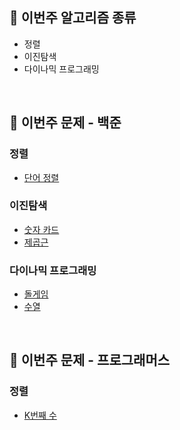## 🎯 이번주 알고리즘 종류
- 정렬
- 이진탐색
- 다이나믹 프로그래밍

<br>

## 📝 이번주 문제 - 백준
### 정렬
- [단어 정렬](https://www.acmicpc.net/problem/1181)

### 이진탐색
- [숫자 카드](https://www.acmicpc.net/problem/10815)
- [제곱근](https://www.acmicpc.net/problem/13706)

### 다이나믹 프로그래밍
- [돌게임](https://www.acmicpc.net/problem/9655)
- [수열](https://www.acmicpc.net/problem/2491)


<br>

## 📝 이번주 문제 - 프로그래머스
### 정렬
- [K번째 수](https://school.programmers.co.kr/learn/courses/30/lessons/42748)
